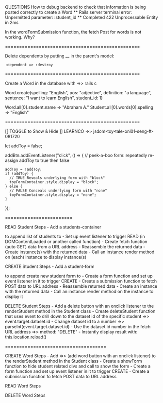QUESTIONS
How to debug backend to check that information is being posted correctly to create a Word
** Rails server terminal error:    Unpermitted parameter: :student_id
** Completed 422 Unprocessable Entity in 2ms

In the wordFormSubmission function, the fetch Post for words is not working. Why?



================================================

Delete dependents by putting __ in the parent's model:

    :dependent => :destroy

================================================

Create a Word in the database with =>> rails c

Word.create(spelling: "English", pos: "adjective", definition: "a language", sentence: "I want to learn English", student_id: 1)

 Word.all[0].student.name           =>  "Abraham A."
 Student.all[0].words[0].spelling   =>  "English"

================================================

[[ TOGGLE to Show & Hide ]]
LEARNCO =>>     jsdom-toy-tale-onl01-seng-ft-081720

let addToy = false;

addBtn.addEventListener("click", () => {
    // peek-a-boo form: repeatedly re-assign addToy to true then false

    addToy = !addToy;
    if (addToy) {
      // TRUE Reveals underlying form with "block"
      toyFormContainer.style.display = "block";
    } else {
      // FALSE Conceals underlying form with "none"
      toyFormContainer.style.display = "none";
    }

  });






========================




READ Student Steps
    - Add a students-container <div> to append list of students to
    - Set up event listener to trigger READ (in DOMContentLoaded or another called function)
    - Create fetch function (auto GET) data from a URL address
    - Reassemble the returned data
    - Create instance(s) with the returned data
    - Call an instance render method on (each) instance to display instance(s)


CREATE Student Steps
    - Add a student-form <div> to append create new student form to
    - Create a form function and set up event listener in it to trigger CREATE
    - Create a submission function to fetch POST data to URL address
    - Reassemble returned data
    - Create an instance with the returned data
    - Call an instance render method on the instance to display it


DELETE Student Steps
    - Add a delete button with an onclick listener to the renderStudent method in the Student class
    - Create deleteStudent function that uses event to drill down to the dataset id of the specific student =>> event.target.dataset.id
    - Change dataset id to a number =>> parseInt(event.target.dataset.id)
    - Use the dataset id number in the fetch URL address =>> method: "DELETE"
    - Instantly display result with:    this.location.reload()

====================================

CREATE Word Steps
    - Add =>> (add word button with an onclick listener) to the renderStudent method in the Student class
    - Create a showForm function to hide student related divs and call to show the form
    - Create a form function and set up event listener in it to trigger CREATE
    - Create a submission function fo fetch POST data to URL address


READ Word Steps


DELETE Word Steps

